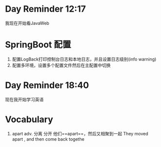 # Day Reminder 12:17 

我现在开始看JavaWeb

# SpringBoot 配置

1. 配置LogBack打印控制台日志和本地日志，并且设置日志级别(info warning)
2. 配置多环境，设置多个配置文件然后在主配置中切换

# Day Reminder 18:40

现在我开始学习英语

# Vocabulary

1. apart adv. 分离 分开
   他们==apart==，然后又相聚到一起
   They moved apart , and then come  back togethe